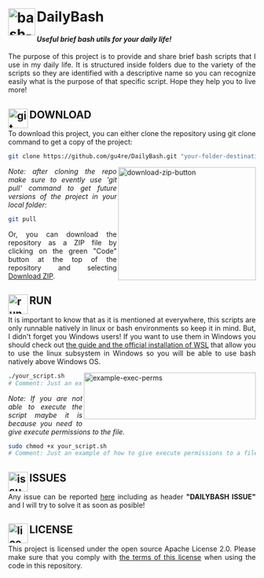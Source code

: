 # DailyBash <img src="https://keestalkstech.com/wp-content/uploads/2019/08/bash-logo-300x300.png" alt="bash-icon" width="55" height="55" align="left"/>
#### *Useful brief bash utils for your daily life!*

<p align="justify">The purpose of this project is to provide and share brief bash scripts that I use in my daily life. It is structured inside folders due to the variety of the scripts so they are identified with a descriptive name so you can recognize easily what is the purpose of that specific script. Hope they help you to live more!</p>

## DOWNLOAD <img src="https://gitforwindows.org/img/gwindows_logo.png" alt="git-icon" width="40" height="40" align="left"/>

<p align="justify">To download this project, you can either clone the repository using git clone command to get a copy of the project:</p>

```bash
git clone https://github.com/gu4re/DailyBash.git "your-folder-destination"
```` 

<img src="https://imgur.com/5lNegb4.png" align="right" alt="download-zip-button" width="280" height="230"/>
<p align="justify"><i>Note: after cloning the repo make sure to evently use 'git pull' command to get future versions of the project in your local folder:</i></p>

```bash
git pull
````

<p align="justify">Or, you can download the repository as a ZIP file by clicking on the green "Code" button at the top of the repository and selecting <a href="https://github.com/gu4re/DailyBash/archive/refs/heads/main.zip">Download ZIP</a>.</p>

## RUN <img src="https://floodframe.com/wp-content/uploads/2018/01/play_icon.png" alt="run-icon" width="40" height="40" align="left"/>

<p align="justify">It is important to know that as it is mentioned at everywhere, this scripts are only runnable natively in linux or bash environments so keep it in mind. But, I didn't forget you Windows users! If you want to use them in Windows you should check out <a href="https://learn.microsoft.com/en-us/windows/wsl/install">the guide and the official installation of WSL<a> that allow you to use the linux subsystem in Windows so you will be able to use bash natively above Windows OS.</b></p>
<img src="https://imgur.com/xvXtsvt.png" align="right" alt="example-exec-perms" width="350" height="95"/>

```bash
./your_script.sh
# Comment: Just an example of how to run a bash script
````

<p align="justify"><i>Note: If you are not able to execute the script maybe it is because you need to give execute permissions to the file.</i></p>

```bash
sudo chmod +x your_script.sh
# Comment: Just an example of how to give execute permissions to a file
````

## ISSUES <img src="https://www.clker.com/cliparts/9/1/4/0/11954322131712176739question_mark_naught101_02.svg.hi.png" alt="issues-icon" width="40" height="40" align="left"/>

<p align="justify">Any issue can be reported <a href="https://github.com/gu4re/gu4re/issues">here<a> including as header <b>"DAILYBASH ISSUE"</b> and I will try to solve it as soon as posible!</p>

## LICENSE <img src="https://www.logomed-gabinet.pl/wp-content/uploads/2021/06/license-icon-2793454.png" alt="license-icon" width="40" height="40" align="left"/>

<p align="justify">This project is licensed under the open source Apache License 2.0. Please make sure that you comply with <a href="https://github.com/gu4re/DailyBash/blob/main/LICENSE">the terms of this license<a> when using the code in this repository.</p>
